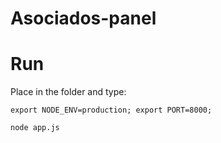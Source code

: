 Asociados-panel
==================

# Run
Place in the folder and type:

```
export NODE_ENV=production; export PORT=8000;

node app.js
```




